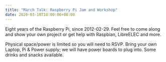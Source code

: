 ```yaml
---
title: "March Talk: Raspberry Pi Jam and Workshop"
date: 2020-03-10T18:00:00+08:00
---
```


Eight years of the Raspberry Pi, since 2012-02-29. Feel free to come
along and show your own project or get help with Raspbian, LibreELEC
and more.
<!--more-->

Physical space/power is limited so you will need to RSVP.  Bring your
own Laptop, Pi & Power supply; we will have power boards to plug into.
Some drinks and snacks available.
